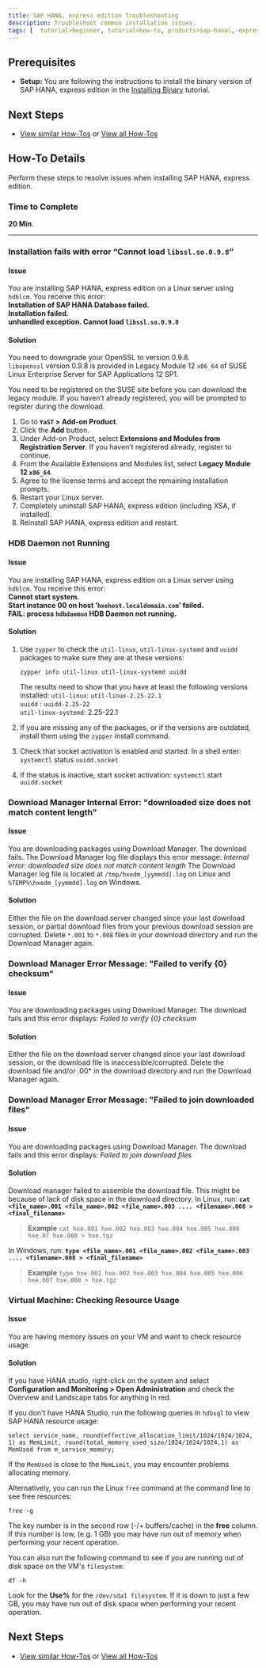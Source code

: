 ```yaml
---
title: SAP HANA, express edition Troubleshooting
description: Troubleshoot common installation issues.
tags: [  tutorial>beginner, tutorial>how-to, products>sap-hana\,-express-edition ]
---
```

## Prerequisites  
 - **Setup:** You are following the instructions to install the binary version of SAP HANA, express edition in the [Installing Binary](http://go.sap.com/developer/tutorials/hxe-ua-installing-binary.html) tutorial.

## Next Steps
 - [View similar How-Tos](http://go.sap.com/developer/tutorials.html) or [View all How-Tos](http://go.sap.com/developer/tutorials.html)


## How-To Details
Perform these steps to resolve issues when installing SAP HANA, express edition.

### Time to Complete
**20 Min**.

---

### Installation fails with error “Cannot load `libssl.so.0.9.8`”
#### Issue
You are installing SAP HANA, express edition on a Linux server using `hdblcm`. You receive this error:  
**Installation of SAP HANA Database failed.**  
  **Installation failed.**  
    **unhandled exception. Cannot load  `libssl.so.0.9.8`**

#### Solution
You need to downgrade your OpenSSL to version 0.9.8.  
`libopenssl` version 0.9.8 is provided in Legacy Module 12 `x86_64` of SUSE Linux Enterprise Server for SAP Applications 12 SP1.

You need to be registered on the SUSE site before you can download the legacy module. If you haven’t already registered, you will be prompted to register during the download.   
1.	Go to **`YaST` > Add-on Product**.
2.	Click the **Add** button.
3.	Under Add-on Product, select **Extensions and Modules from Registration Server**.
If you haven’t registered already, register to continue.
4.	From the Available Extensions and Modules list, select **Legacy Module 12 `x86_64`**.
5.	Agree to the license terms and accept the remaining installation prompts.
6.	Restart your Linux server.
7.	Completely uninstall SAP HANA, express edition (including XSA, if installed).
8.  Reinstall SAP HANA, express edition and restart.


### HDB Daemon not Running
#### Issue
You are installing SAP HANA, express edition on a Linux server using `hdblcm`. You receive this error:  
**Cannot start system.  
  Start instance 00 on host ‘`hxehost.localdomain.com`’ failed.  
    FAIL: process `hdbdaemon` HDB Daemon not running.**

#### Solution
1.	Use `zypper` to check the `util-linux`, `util-linux-systemd` and `uuidd` packages to make sure they are at these versions:  

    `zypper info util-linux util-linux-systemd uuidd`

    The results need to show that you have at least the following versions installed:
    `util-linux`: `util-linux-2.25-22.1`  
    `uuidd` : `uuidd-2.25-22`  
    `util-linux-systemd`: 2.25-22.1  

2.	If you are missing any of the packages, or if the versions are outdated, install them using the `zypper` install command.
3.	Check that socket activation is enabled and started. In a shell enter:
`systemctl` status `uuidd.socket`
4.	If the status is inactive, start socket activation:
`systemctl` start `uuidd.socket`

### Download Manager Internal Error: "downloaded size does not match content length"
#### Issue
You are downloading packages using Download Manager. The download fails. The Download Manager log file displays this error message:
*Internal error: downloaded size does not match content length*
The Download Manager log file is located at `/tmp/hxedm_[yymmdd].log` on Linux and `%TEMP%\hxedm_[yymmdd].log` on Windows.

#### Solution
Either the file on the download server changed since your last download session, or partial download files from your previous download session are corrupted.
Delete `*.001` to `*.008` files in your download directory and run the Download Manager again.

### Download Manager Error Message: "Failed to verify {0} checksum"
#### Issue
You are downloading packages using Download Manager. The download fails and this error displays:
*Failed to verify {0} checksum*

#### Solution
Either the file on the download server changed since your last download session, or the download file is inaccessible/corrupted.
Delete the download file and/or <filename>.00* in the download directory and run the Download Manager again.

### Download Manager Error Message: "Failed to join downloaded files"
#### Issue
You are downloading packages using Download Manager. The download fails and this error displays:
*Failed to join download files*

#### Solution
Download manager failed to assemble the download file. This might be because of lack of disk space in the download directory.
In Linux, run:
**`cat <file_name>.001 <file_name>.002 <file_name>.003 .... <filename>.008 > <final_filename>`**

>**Example**
>`cat hxe.001 hxe.002 hxe.003 hxe.004 hxe.005 hxe.006 hxe.07 hxe.008 > hxe.tgz`

In Windows, run:
**`type <file_name>.001 <file_name>.002 <file_name>.003 .... <filename>.008 > <final_filename>`**

>**Example**
>`type hxe.001 hxe.002 hxe.003 hxe.004 hxe.005 hxe.006 hxe.007 hxe.008 > hxe.tgz`

### Virtual Machine: Checking Resource Usage
#### Issue
You are having memory issues on your VM and want to check resource usage.

#### Solution
If you have HANA studio, right-click on the system and select **Configuration and Monitoring > Open Administration** and check the Overview and Landscape tabs for anything in red.

If you don't have HANA Studio, run the following queries in `hdbsql` to view SAP HANA resource usage:

`select service_name, round(effective_allocation_limit/1024/1024/1024, 1) as MemLimit, round(total_memory_used_size/1024/1024/1024,1) as MemUsed from m_service_memory;`

If the `MemUsed` is close to the `MemLimit`, you may encounter problems allocating memory.

Alternatively, you can run the Linux `free` command at the command line to see free resources:

`free -g`

The key number is in the second row (-/+ buffers/cache) in the **free** column. If this number is low, (e.g. 1 GB) you may have run out of memory when performing your recent operation.

You can also run the following command to see if you are running out of disk space on the VM's `filesystem`:  

`df -h`

Look for the **Use%** for the `/dev/sda1 filesystem`. If it is down to just a few GB, you may have run out of disk space when performing your recent operation.


## Next Steps
 - [View similar How-Tos](http://go.sap.com/developer/tutorials.html) or [View all How-Tos](http://go.sap.com/developer/tutorials.html)
